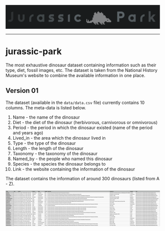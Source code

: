 <img src="/logo/logo.png"/>
<hr>

# jurassic-park
The most exhaustive dinosaur dataset containing information such as their type, diet, fossil images, etc. The dataset is taken from the National History Museum's website to combine the available information in one place.

## Version 01
The dataset (available in the `data/data.csv` file) currently contains 10 columns. The meta-data is listed below.

1. Name - the name of the dinosaur
2. Diet - the diet of the dinosaur (herbivorous, carnivorous or omnivorous)
3. Period - the period in which the dinosaur existed (name of the period and years ago)
4. Lived_in - the area which the dinosaur lived in
5. Type - the type of the dinosaur
6. Length - the length of the dinosaur
7. Taxonomy - the taxonomy of the dinosaur
8. Named_by - the people who named this dinosaur
9. Species - the species the dinosaur belongs to
10. Link - the website containing the information of the dinosaur

The dataset contains the information of around 300 dinosaurs (listed from A - Z).

<img src="/logo/initial_data.png"/>
